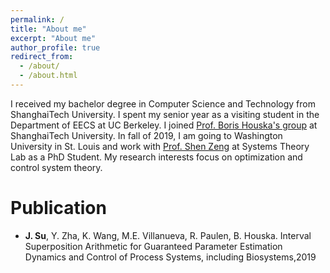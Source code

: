 ```yaml
---
permalink: /
title: "About me"
excerpt: "About me"
author_profile: true
redirect_from:
  - /about/
  - /about.html
---
```


I received my bachelor degree in Computer Science and Technology from ShanghaiTech University. I spent my senior year as a visiting student in the Department of EECS at UC Berkeley. I joined [Prof. Boris Houska's group](http://faculty.sist.shanghaitech.edu.cn/faculty/boris/) at ShanghaiTech University. In fall of 2019, I am going to Washington University in St. Louis and work with [Prof. Shen Zeng](https://systemstheorylab.wustl.edu/shen-zeng/) at Systems Theory Lab as a PhD Student. My research interests focus on optimization and control system theory.

# Publication
- **J. Su**, Y. Zha, K. Wang, M.E. Villanueva, R. Paulen, B. Houska.
Interval Superposition Arithmetic for Guaranteed Parameter Estimation
Dynamics and Control of Process Systems, including Biosystems,2019